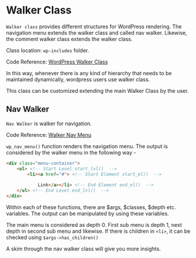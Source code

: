 # Walker Class

`Walker class` provides different structures for WordPress rendering. The navigation menu extends the walker class and called nav walker. Likewise, the comment walker class extends the walker class. 

Class location: `wp-includes` folder.

Code Reference: [WordPress Walker Class](https://developer.wordpress.org/reference/classes/walker/)

In this way, whenever there is any kind of hierarchy that needs to be maintained dynamically, wordpress users use walker class.

This class can be customized extending the main Walker Class by the user.

## Nav Walker

`Nav Walker` is walker for navigation. 

Code Reference: [Walker Nav Menu](https://developer.wordpress.org/reference/classes/walker_nav_menu/)

`wp_nav_menu()` function renders the navigation menu. The output is considered by the walker menu in the following way - 

```html
<div class="menu-container">
    <ul> <!-- Start Level start_lvl()  -->
        <li><a href="#"> <!-- Start Element start_el()  -->
            
            Link</a></li> <!-- End Element end_el()  -->
    </ul> <!-- End Level end_lvl()  -->
</div>
```
Within each of these functions, there are $args, $classes, $depth etc. variables. The output can be manipulated by using these variables.

The main menu is considered as depth 0. First sub menu is depth 1, next depth in second sub menu and likewise. If there is children in ```<li>```, it can be checked using ```$args->has_children()```

A skim through the nav walker class will give you more insights.